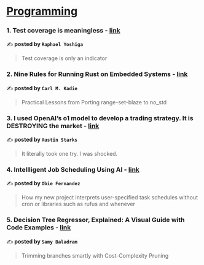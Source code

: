 
<h1><a href=https://medium.com/tag/programming/recommended target="_blank" rel="noopener noreferrer">Programming</a></h1>
<h3>1. Test coverage is meaningless - <a href="https://medium.com/itnext/test-coverage-is-meaningless-3b28799111f7" target="_blank" rel="noopener noreferrer">link</a></h3>

✍️ **posted by `Raphael Yoshiga`**

<blockquote>Test coverage is only an indicator</blockquote>

<h3>2. Nine Rules for Running Rust on Embedded Systems - <a href="https://medium.com/towards-data-science/nine-rules-for-running-rust-on-embedded-systems-b0c247ee877e" target="_blank" rel="noopener noreferrer">link</a></h3>

✍️ **posted by `Carl M. Kadie`**

<blockquote>Practical Lessons from Porting range-set-blaze to no_std</blockquote>

<h3>3. I used OpenAI’s o1 model to develop a trading strategy. It is DESTROYING the market - <a href="https://medium.com/datadriveninvestor/i-used-openais-o1-model-to-develop-a-trading-strategy-it-is-destroying-the-market-576a6039e8fa" target="_blank" rel="noopener noreferrer">link</a></h3>

✍️ **posted by `Austin Starks`**

<blockquote>It literally took one try. I was shocked.</blockquote>

<h3>4. Intellligent Job Scheduling Using AI - <a href="https://medium.com/@obie/intellligent-job-scheduling-using-ai-43809844ca6b" target="_blank" rel="noopener noreferrer">link</a></h3>

✍️ **posted by `Obie Fernandez`**

<blockquote>How my new project interprets user-specified task schedules without cron or libraries such as rufus and whenever</blockquote>

<h3>5. Decision Tree Regressor, Explained: A Visual Guide with Code Examples - <a href="https://medium.com/towards-data-science/decision-tree-regressor-explained-a-visual-guide-with-code-examples-fbd2836c3bef" target="_blank" rel="noopener noreferrer">link</a></h3>

✍️ **posted by `Samy Baladram`**

<blockquote>Trimming branches smartly with Cost-Complexity Pruning</blockquote>

